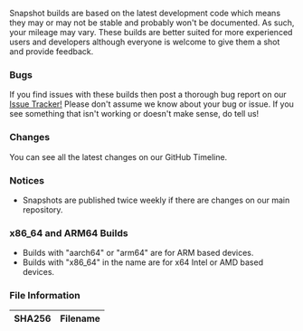 Snapshot builds are based on the latest development code which means they may or may not be stable and probably won't be documented. As such, your mileage may vary.
These builds are better suited for more experienced users and developers although everyone is welcome to give them a shot and provide feedback.

### Bugs

If you find issues with these builds then post a thorough bug report on our [Issue Tracker!](https://github.com/HandBrake/HandBrake/issues)
Please don't assume we know about your bug or issue. If you see something that isn't working or doesn't make sense, do tell us!

### Changes

You can see all the latest changes on our GitHub Timeline.

### Notices

 * Snapshots are published twice weekly if there are changes on our main repository. 

### x86_64 and ARM64 Builds

 * Builds with "aarch64" or "arm64" are for ARM based devices.
 * Builds with "x86_64" in the name are for x64 Intel or AMD based devices. 

### File Information

| SHA256 | Filename |
|----------|--------|
